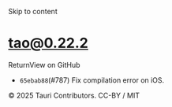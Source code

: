 Skip to content
# tao@0.22.2
ReturnView on GitHub
  * `65ebab88`(#787) Fix compilation error on iOS.


© 2025 Tauri Contributors. CC-BY / MIT
